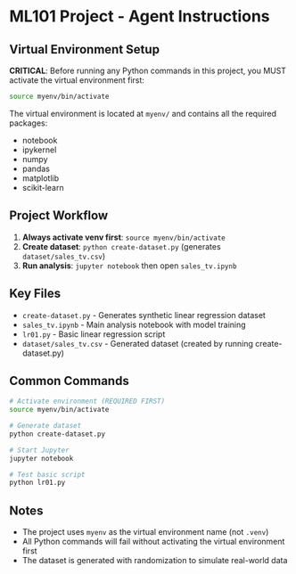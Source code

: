 # ML101 Project - Agent Instructions

## Virtual Environment Setup

**CRITICAL**: Before running any Python commands in this project, you MUST activate the virtual environment first:

```bash
source myenv/bin/activate
```

The virtual environment is located at `myenv/` and contains all the required packages:
- notebook
- ipykernel  
- numpy
- pandas
- matplotlib
- scikit-learn

## Project Workflow

1. **Always activate venv first**: `source myenv/bin/activate`
2. **Create dataset**: `python create-dataset.py` (generates `dataset/sales_tv.csv`)
3. **Run analysis**: `jupyter notebook` then open `sales_tv.ipynb`

## Key Files

- `create-dataset.py` - Generates synthetic linear regression dataset
- `sales_tv.ipynb` - Main analysis notebook with model training
- `lr01.py` - Basic linear regression script
- `dataset/sales_tv.csv` - Generated dataset (created by running create-dataset.py)

## Common Commands

```bash
# Activate environment (REQUIRED FIRST)
source myenv/bin/activate

# Generate dataset
python create-dataset.py

# Start Jupyter
jupyter notebook

# Test basic script
python lr01.py
```

## Notes

- The project uses `myenv` as the virtual environment name (not `.venv`)
- All Python commands will fail without activating the virtual environment first
- The dataset is generated with randomization to simulate real-world data

